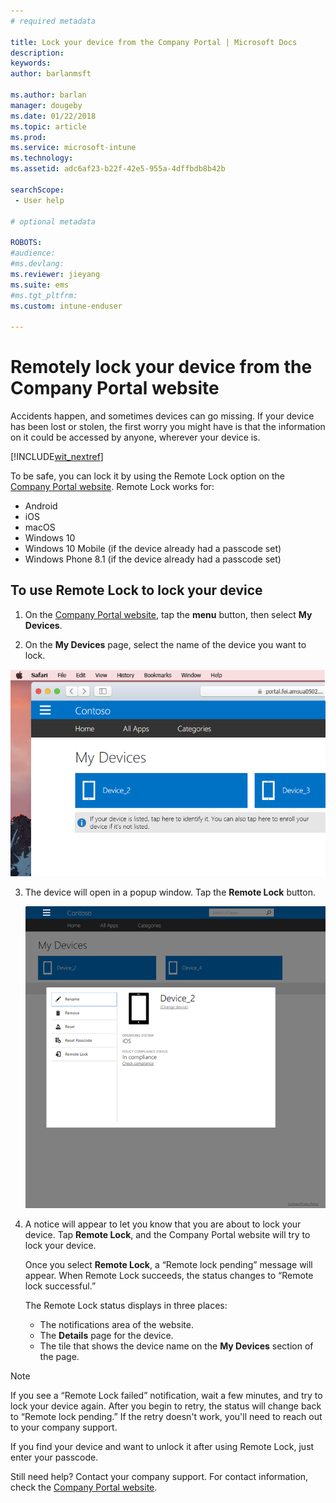 ```yaml
---
# required metadata

title: Lock your device from the Company Portal | Microsoft Docs
description:
keywords:
author: barlanmsft

ms.author: barlan
manager: dougeby
ms.date: 01/22/2018
ms.topic: article
ms.prod:
ms.service: microsoft-intune
ms.technology:
ms.assetid: adc6af23-b22f-42e5-955a-4dffbdb8b42b

searchScope:
 - User help

# optional metadata

ROBOTS:  
#audience:
#ms.devlang:
ms.reviewer: jieyang
ms.suite: ems
#ms.tgt_pltfrm:
ms.custom: intune-enduser

---
```


# Remotely lock your device from the Company Portal website

Accidents happen, and sometimes devices can go missing. If your device has been lost or stolen, the first worry you might have is that the information on it could be accessed by anyone, wherever your device is.

[!INCLUDE[wit_nextref](includes/end-user-password-guidance.md)]

To be safe, you can lock it by using the Remote Lock option on the [Company Portal website](https://portal.manage.microsoft.com#HelpDeskDialog). Remote Lock works for:

* Android
* iOS
* macOS
* Windows 10
* Windows 10 Mobile (if the device already had a passcode set)
* Windows Phone 8.1 (if the device already had a passcode set)

## To use Remote Lock to lock your device

1.	On the [Company Portal website](https://portal.manage.microsoft.com#HelpDeskDialog), tap the __menu__ button, then select __My Devices__.

2. On the __My Devices__ page, select the name of the device you want to lock.

  ![A screenshot of the My Device page, with a couple of unidentified devices above the banner prompt to enroll unlisted devices or identify unidentified ones.](./media/macOS_enroll_002_tap_here_banner.png)

3.	The device will open in a popup window. Tap the **Remote Lock** button.

	![All options for a selected device on the Company Portal website, including Rename, Remove, Reset Device, Reset Passcode, and Remote Lock. ](./media/iwp-screen-with-all-options.png)

4.	A notice will appear to let you know that you are about to lock your device. Tap **Remote Lock**, and the Company Portal website will try to lock your device.

	Once you select **Remote Lock**, a “Remote lock pending” message will appear.  When Remote Lock succeeds, the status changes to “Remote lock successful.”

	The Remote Lock status displays in three places:

	* The notifications area of the website.
	* The **Details** page for the device.
	* The tile that shows the device name on the **My Devices** section of the page.

> [!Note]
> If you see a “Remote Lock failed” notification, wait a few minutes, and try to lock your device again. After you begin to retry, the status will change back to “Remote lock pending.” If the retry doesn't work, you'll need to reach out to your company support.

If you find your device and want to unlock it after using Remote Lock, just enter your passcode.

Still need help? Contact your company support. For contact information, check the [Company Portal website](https://portal.manage.microsoft.com#HelpDeskDialog).
